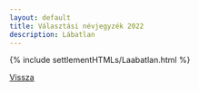 ```yaml
---
layout: default
title: Választási névjegyzék 2022
description: Lábatlan
---
```


{% include settlementHTMLs/Laabatlan.html %}

[Vissza](./)